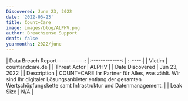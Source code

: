 ```yaml
---
Discovered: June 23, 2022
date: '2022-06-23'
title: Count+Care
image: images/blog/ALPHV.png
author: Breachsense Support
draft: false
yearmonths: 2022/june
---
```


| Data Breach Report------------:     |:-------------:    | :-----:|
| Victim      | countandcare.de      | 
| Threat Actor      | ALPHV      | 
| Date Discovered      | Jun 23, 2022      | 
| Description      | COUNT+CARE Ihr Partner für Alles, was zählt. Wir sind Ihr digitaler Lösungsanbieter entlang der gesamten Wertschöpfungskette samt Infrastruktur und Datenmanagement.      | 
| Leak Size      | N/A      | 

